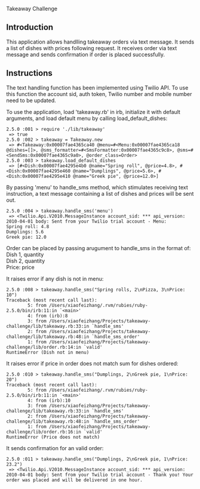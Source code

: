Takeaway Challenge

Introduction
-------

This application allows handlling takeaway orders via text message. It sends a
list of dishes with prices following request. It receives order via text message
and sends confirmation if order is placed successfully.

Instructions
-------
The text handling function has been implemented using Twilio API. To use this function the account sid, auth token, Twilio number and mobile number need to be updated.

To use the application, load 'takeaway.rb' in irb, initialize it with default
arguments, and load default menu by calling load_default_dishes:
```
2.5.0 :001 > require './lib/takeaway'
 => true
2.5.0 :002 > takeaway = Takeaway.new
 => #<Takeaway:0x00007fae4365ca40 @menu=#<Menu:0x00007fae4365ca18 @dishes=[]>, @sms_formatter=#<SmsFormatter:0x00007fae4365c9c8>, @sms=#<SendSms:0x00007fae4365c9a0>, @order_class=Order>
2.5.0 :003 > takeaway.load_default_dishes
 => [#<Dish:0x00007fae4295e4b0 @name="Spring roll", @price=4.8>, #<Dish:0x00007fae4295e460 @name="Dumplings", @price=5.6>, #<Dish:0x00007fae4295e410 @name="Greek pie", @price=12.0>]
```

By passing 'menu' to handle_sms method, which stimulates receiving text instruction, a text message containing a list of dishes and prices will be sent out.
```
2.5.0 :004 > takeaway.handle_sms('menu')
 => <Twilio.Api.V2010.MessageInstance account_sid: *** api_version: 2010-04-01 body: Sent from your Twilio trial account - Menu:
Spring roll: 4.8
Dumplings: 5.6
Greek pie: 12.0
```

Order can be placed by passing arugument to handle_sms in the format of:
Dish 1, quantity  
Dish 2, quantity  
Price: price  

It raises error if any dish is not in menu:
```
2.5.0 :008 > takeaway.handle_sms("Spring rolls, 2\nPizza, 3\nPrice: 10")
Traceback (most recent call last):
        5: from /Users/xiaofeizhang/.rvm/rubies/ruby-2.5.0/bin/irb:11:in `<main>'
        4: from (irb):8
        3: from /Users/xiaofeizhang/Projects/takeaway-challenge/lib/takeaway.rb:33:in `handle_sms'
        2: from /Users/xiaofeizhang/Projects/takeaway-challenge/lib/takeaway.rb:48:in `handle_sms_order'
        1: from /Users/xiaofeizhang/Projects/takeaway-challenge/lib/order.rb:14:in `valid'
RuntimeError (Dish not in menu)
```

It raises error if price in order does not match sum for dishes ordered:
```
2.5.0 :010 > takeaway.handle_sms("Dumplings, 2\nGreek pie, 1\nPrice: 20")
Traceback (most recent call last):
        5: from /Users/xiaofeizhang/.rvm/rubies/ruby-2.5.0/bin/irb:11:in `<main>'
        4: from (irb):10
        3: from /Users/xiaofeizhang/Projects/takeaway-challenge/lib/takeaway.rb:33:in `handle_sms'
        2: from /Users/xiaofeizhang/Projects/takeaway-challenge/lib/takeaway.rb:48:in `handle_sms_order'
        1: from /Users/xiaofeizhang/Projects/takeaway-challenge/lib/order.rb:16:in `valid'
RuntimeError (Price does not match)
```

It sends confirmation for an valid order:
```
2.5.0 :011 > takeaway.handle_sms("Dumplings, 2\nGreek pie, 1\nPrice: 23.2")
 => <Twilio.Api.V2010.MessageInstance account_sid: *** api_version: 2010-04-01 body: Sent from your Twilio trial account - Thank you! Your order was placed and will be delivered in one hour.
```
